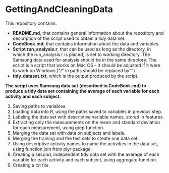 GettingAndCleaningData
======================

This repository contains:
* **README.md**, that contains general information about the repository and description of the script used to obtain a tidy data set.
* **CodeBook.md**, that contains information about the data and variables.
* **Script run_analysis.r**, that can be used as long as the directory, in which the run_analysis.r is placed, is set to working directory. The Samsung data used for analysis should be in the same directory. The script is a script that works on Mac OS - it should be adjusted if it were to work on Windows ("/" in paths should be replaced by"\")
* **tidy_dataset.txt**, which is the output produced by the script. 

**The script uses Samsung data set (described in CodeBook.md) to produce a tidy data set containing the average of each variable for each activity and each subject.**
1. Saving paths to variables.
2. Loading data into R, using the paths saved to variables in previous step.
3. Labeling the data set with descriptive variable names, stored in features.
4. Extracting only the measurements on the mean and standard deviation for each measurement, using grep function.
5. Merging the data set with data on subjects and labels.
6. Merging the training and the test sets to create one data set.
7. Using descriptive activity names to name the activities in the data set, using function join from plyr package.
8. Creating a second, independent tidy data set with the average of each variable for each activity and each subject, using aggregate function.
9. Creating a txt file.

